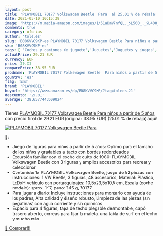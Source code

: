 ```yaml
---
layout: post
title: 'PLAYMOBIL 70177 Volkswagen Beetle  Para  al 25.01 % de rebaja'
date: 2021-05-10 10:15:39
image: 'https://m.media-amazon.com/images/I/51aDmV7nfQL._SL500_._SL400_.jpg'
comments: true
category: ofertas
author: 'tole.es'
slug: 'B08KVVC9KP-es PLAYMOBIL 70177 Volkswagen Beetle Para niños a partir de 5...'
sku: 'B08KVVC9KP-es'
tags: [ 'Coches y camiones de juguete','Juguetes','Juguetes y juegos','Muñecos y figuras','Playsets de figuras de juguete para niños','Vehículos de juguete para niños','playmobil', ]
actualPrice: 29.21 EUR
currency: EUR
price: 29.21
comparePrice: 38.95 EUR
prodname: 'PLAYMOBIL 70177 Volkswagen Beetle  Para niños a partir de 5 años'
country: 'es'
flag: '🇪🇸'
brand: 'PLAYMOBIL'
buyurl: 'https://www.amazon.es/dp/B08KVVC9KP/?tag=tolees-21'
descuento: '25.01'
average: '38.6577443609024'
---
```


Tienes [PLAYMOBIL 70177 Volkswagen Beetle  Para niños a partir de 5 años](https://www.amazon.es/dp/B08KVVC9KP/?tag=tolees-21) con precio final de  29.21 EUR (original: 38.95 EUR) (25.01 %  de rebaja) aqui!

[![PLAYMOBIL 70177 Volkswagen Beetle  Para ](https://m.media-amazon.com/images/I/51aDmV7nfQL._SL500_._SL400_.jpg)](https://www.amazon.es/dp/B08KVVC9KP/?tag=tolees-21)

🔎:

- Juego de figuras para niños a partir de 5 años: Óptimo para el tamaño de los niños y gradables al tacto con bordes redondeados
- Excursión familiar con el coche de culto de 1960: PLAYMOBIL Volkswagen Beetle con 3 figuras y amplios accesorios para recrear y coleccionar
- Contenido: 1x PLAYMOBIL Volkswagen Beetle, juego de 52 piezas con instrucciones: 1 VW Beetle, 3 figuras, 48 accesorios, Material: Plástico, LxDxH vehículo con portaequipajes: 10,5x23,5x10,5 cm, Escala (coche modelo): aprox. 1:17, peso: 345 g, 70177
- Para jugar a diario: Incluye instrucciones para montarlo con ayuda de los padres, Alta calidad y diseño robusto, Limpieza de las piezas (sin pegatinas) con agua corriente y sin químicos
- Espacio para 4 figuras, tapa de techo plegable desmontable, capó trasero abierto, correas para fijar la maleta, una tabla de surf en el techo y mucho más

[🛒 Comprar!!!](https://www.amazon.es/dp/B08KVVC9KP/?tag=tolees-21)
